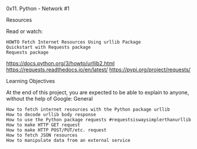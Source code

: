 0x11. Python - Network #1

Resources

Read or watch:

    HOWTO Fetch Internet Resources Using urllib Package
    Quickstart with Requests package
    Requests package

https://docs.python.org/3/howto/urllib2.html
https://requests.readthedocs.io/en/latest/
https://pypi.org/project/requests/


Learning Objectives

At the end of this project, you are expected to be able to explain to anyone, without the help of Google:
General

    How to fetch internet resources with the Python package urllib
    How to decode urllib body response
    How to use the Python package requests #requestsiswaysimplerthanurllib
    How to make HTTP GET request
    How to make HTTP POST/PUT/etc. request
    How to fetch JSON resources
    How to manipulate data from an external service

